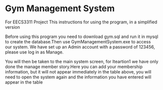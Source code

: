 # Gym Management System
For EECS3311 Project  This instructions for using the program, in a simplified version

Before using this program you need to download gym.sql and run it in mysql to create the database.Then use GymManagementSystem.exe to access our system.
We have set up an Admin account with a password of 123456, please use log in as Manage.

You will then be taken to the main system screen, for Iteartion1 we have only done the manage member story.Here you can add your membership information, but it will not appear immediately in the table above, you will need to open the system again and the information you have entered will appear in the table
